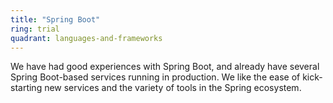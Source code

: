 ```yaml
---
title: "Spring Boot"
ring: trial
quadrant: languages-and-frameworks
---
```


We have had good experiences with Spring Boot, and already have several Spring Boot-based services running in
production. We like the ease of kick-starting new services and the variety of tools in the Spring ecosystem.
